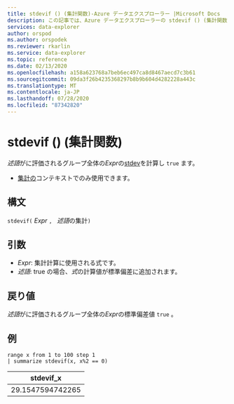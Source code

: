 ```yaml
---
title: stdevif () (集計関数)-Azure データエクスプローラー |Microsoft Docs
description: この記事では、Azure データエクスプローラーの stdevif () (集計関数) について説明します。
services: data-explorer
author: orspod
ms.author: orspodek
ms.reviewer: rkarlin
ms.service: data-explorer
ms.topic: reference
ms.date: 02/13/2020
ms.openlocfilehash: a158a623768a7beb6ec497ca8d8467aecd7c3b61
ms.sourcegitcommit: 09da3f26b4235368297b8b9b604d4282228a443c
ms.translationtype: MT
ms.contentlocale: ja-JP
ms.lasthandoff: 07/28/2020
ms.locfileid: "87342820"
---
```

# <a name="stdevif-aggregation-function"></a>stdevif () (集計関数)

*述語*がに評価されるグループ全体の*Expr*の[stdev](stdev-aggfunction.md)を計算し `true` ます。

* [集計の](summarizeoperator.md)コンテキストでのみ使用できます。

## <a name="syntax"></a>構文

`stdevif(` *Expr* `, ` *述語*の集計`)`

## <a name="arguments"></a>引数

* *Expr*: 集計計算に使用される式です。 
* *述語*: true の場合、*式*の計算値が標準偏差に追加されます。

## <a name="returns"></a>戻り値

*述語*がに評価されるグループ全体の*Expr*の標準偏差値 `true` 。
 
## <a name="examples"></a>例

```kusto
range x from 1 to 100 step 1
| summarize stdevif(x, x%2 == 0)

```

|stdevif_x|
|---|
|29.1547594742265|